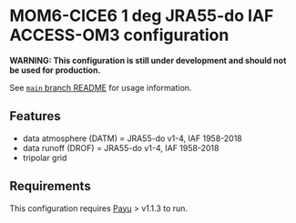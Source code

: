 # MOM6-CICE6 1 deg JRA55-do IAF ACCESS-OM3 configuration

**WARNING: This configuration is still under development and should not be used for production.**

See [`main` branch
README](https://github.com/COSIMA/MOM6-CICE6/blob/main/README.md) for usage
information.

## Features

- data atmosphere (DATM) = JRA55-do v1-4, IAF 1958-2018
- data runoff (DROF) = JRA55-do v1-4, IAF 1958-2018
- tripolar grid

## Requirements

This configuration requires [Payu](https://github.com/payu-org/payu) > v1.1.3 to run.
